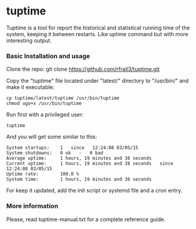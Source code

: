 tuptime
=======

Tuptime is a tool for report the historical and statistical running time of the system, keeping it between restarts. Like uptime command but with more interesting output.


### Basic Installation and usage

Clone the repo:
	git clone https://github.com/rfrail3/tuptime.git

Copy the "tuptime" file located under "latest/" directory to "/usr/bin/" and make it executable:

	cp tuptime/latest/tuptime /usr/bin/tuptime
	chmod ugo+x /usr/bin/tuptime

Run first with a privileged user:

	tuptime

And you will get some similar to this:

	System startups:	1   since   12:24:08 03/05/15
	System shutdowns:	0 ok   -   0 bad
	Average uptime: 	1 hours, 19 minutes and 38 seconds
	Current uptime: 	1 hours, 19 minutes and 38 seconds   since   12:24:08 03/05/15
	Uptime rate: 		100.0 %
	System time: 		1 hours, 19 minutes and 38 seconds

For keep it updated, add the init script or systemd file and a cron entry.


### More information

Please, read tuptime-manual.txt for a complete reference guide.
